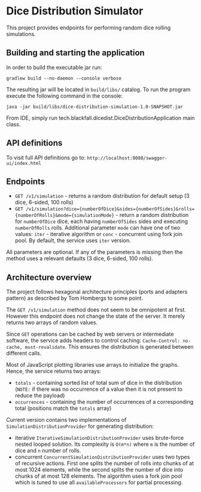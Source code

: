 # Dice Distribution Simulator
This project provides endpoints for performing random dice rolling simulations.

## Building and starting the application
In order to build the executable jar run:

```gradlew build --no-daemon --console verbose```

The resulting jar will be located in ```build/libs/``` catalog.
To run the program execute the following command in the console:

```java -jar build/libs/dice-distribution-simulation-1.0-SNAPSHOT.jar```

From IDE, simply run tech.blackfall.dicedist.DiceDistributionApplication main class.

## API definitions
To visit full API definitions go to: `http://localhost:8080/swagger-ui/index.html`

## Endpoints
* `GET /v1/simulation` - returns a random distribution for default setup (3 dice, 6-sided, 100 rolls)
* `GET /v1/simulation?dice={numberOfDice}&sides={numberOfSides}&rolls={numberOfRolls}&mode={simulationMode}` - return a random distribution for `numberOfDice` dice, each having `numberOfSides` sides and executing `numberOfRolls` rolls. Additional parameter `mode` can have one of two values: `iter` - iterative algorithm or `conc` - concurrent using fork join pool. By default, the service uses `iter` version.

All parameters are optional. If any of the parameters is missing then the method uses a relevant defaults (3 dice, 6-sided, 100 rolls).

## Architecture overview
The project follows hexagonal architecture principles (ports and adapters pattern) as described by Tom Hombergs to some point.

The `GET /v1/simulation` method does not seem to be omnipotent at first. However this endpoint does not change the state of the server. It merely returns two arrays of random values.

Since `GET` operations can be cached by web servers or intermediate software, the service adds headers to control caching: `Cache-Control: no-cache, must-revalidate`. This ensures the distribution is generated between different calls.  

Most of JavaScript plotting libraries use arrays to initialize the graphs. Hence, the service returns two arrays:
* `totals` - containing sorted list of total sum of dice in the distribution (`NOTE:` if there was no occurrence of a value then it is not present to reduce the payload)
* `occurrences` - containing the number of occurrences of a corresponding total (positions match the `totals` array)

Current version contains two implementations of `SimulationDistributionProvider` for generating distribution:
* iterative `IterativeSimulationDistributionProvider` uses brute-force nested looped solution. Its complexity is `O(m*n)` where `m` is the number of dice and `n` number of rolls.
* concurrent `ConcurrentSimulationDistributionProvider` uses two types of recursive actions. First one splits the number of rolls into chunks of at most 1024 elements, while the second splits the number of dice into chunks of at most 128 elements. The algorithm uses a fork join pool which is tuned to use all `availableProcessors` for partial processing.
